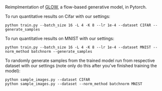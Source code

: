 Reimplmentation of [GLOW](https://d4mucfpksywv.cloudfront.net/research-covers/glow/paper/glow.pdf), a flow-based generative model, in Pytorch.

To run quantitative results on Cifar with our settings:

    python train.py --batch_size 16 -L 4 -K 8 --lr 1e-4 --dataset CIFAR --generate_samples

To run quantitative results on MNIST with our settings:

    python train.py --batch_size 16 -L 4 -K 8 --lr 1e-4 --dataset MNIST --norm_method batchnorm --generate_samples
    
To randomly generate samples from the trained model run from respective dataset with our settings (note only do this after you've finished training the model):

    python sample_images.py --dataset CIFAR
    python sample_images.py --dataset --norm_method batchnorm MNIST
